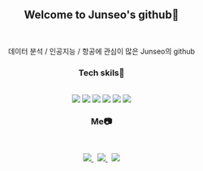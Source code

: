 <div align="center">
  <h2>Welcome to Junseo's github🦈</h2>
<br>
  <p>
  데이터 분석 / 인공지능 / 항공에 관심이 많은 Junseo의 github
  </p>
  
  <h3>Tech skils🌾</h3><br>
  <img src="https://img.shields.io/badge/R-blue?style=plastic&logo=R&logoColor=#276DC3"/> 
  <img src="https://img.shields.io/badge/python-yellowgreen?style=plastic&logo=Python&logoColor=#3776AB"/> 
  <img src="https://img.shields.io/badge/Linux-yellow?style=plastic&logo=linux&logoColor=#FCC624"/> 
  <img src="https://img.shields.io/badge/html-orange?style=plastic&logo=html5&logoColor=#E34F26"/> 
  <img src="https://img.shields.io/badge/css-violet?style=plastic&logo=css3&logoColor=#1572B6"/> 
  <img src="https://img.shields.io/badge/word-2B579A?style=plastic&logo=Microsoft Word&logoColor=#2B579A"/>
  
  <h3>Me📷</h3><br>
  <p>
    <a href=https://junsesoon.github.io/>
    <img src="https://img.shields.io/badge/blog-181717?style=plastic&logo=Github&logoColor=white&link=https://junsesoon.github.io/">
    </a>&nbsp
    <a href=https://www.instagram.com/junseo_sub/>
    <img src="https://img.shields.io/badge/Instagram-E4405F?style=plastic&logo=Instagram&logoColor=white&link=https://www.instagram.com/junseo_sub/">
    </a>&nbsp
    <a href="mailto:junsesoon@naver.com">
    <img src="https://img.shields.io/badge/Gmail-d14836?style=plastic&logo=Gmail&logoColor=white&link=junsesoon@naver.com"/>
    </a>
  </p>
</div>
